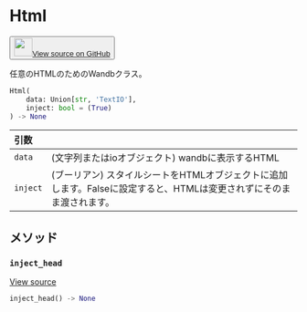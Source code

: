 # Html

<p><button style={{display: 'flex', alignItems: 'center', backgroundColor: 'white', border: '1px solid #ddd', padding: '10px', borderRadius: '6px', cursor: 'pointer', boxShadow: '0 2px 3px rgba(0,0,0,0.1)', transition: 'all 0.3s'}}><a href='https://www.github.com/wandb/wandb/tree/v0.17.3/wandb/sdk/data_types/html.py#L18-L107' style={{fontSize: '1.2em', display: 'flex', alignItems: 'center'}}><img src='https://github.githubassets.com/images/modules/logos_page/GitHub-Mark.png' height='32px' width='32px' style={{marginRight: '10px'}}/>View source on GitHub</a></button></p>

任意のHTMLのためのWandbクラス。

```python
Html(
    data: Union[str, 'TextIO'],
    inject: bool = (True)
) -> None
```

| 引数 |  |
| :--- | :--- |
|  `data` |  (文字列またはioオブジェクト) wandbに表示するHTML |
|  `inject` |  (ブーリアン) スタイルシートをHTMLオブジェクトに追加します。Falseに設定すると、HTMLは変更されずにそのまま渡されます。 |

## メソッド

### `inject_head`

[View source](https://www.github.com/wandb/wandb/tree/v0.17.3/wandb/sdk/data_types/html.py#L59-L74)

```python
inject_head() -> None
```